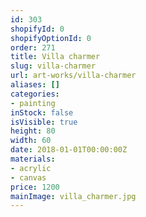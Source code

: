 ```yaml
---
id: 303
shopifyId: 0
shopifyOptionId: 0
order: 271
title: Villa charmer
slug: villa-charmer
url: art-works/villa-charmer
aliases: []
categories:
- painting
inStock: false
isVisible: true
height: 80
width: 60
date: 2018-01-01T00:00:00Z
materials:
- acrylic
- canvas
price: 1200
mainImage: villa_charmer.jpg
---
```

